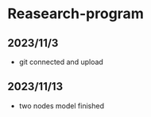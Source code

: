 # Reasearch-program

## 2023/11/3
- git connected and upload

## 2023/11/13
- two nodes model finished
